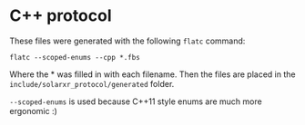 # C++ protocol

These files were generated with the following `flatc` command:

```
flatc --scoped-enums --cpp *.fbs
```
Where the * was filled in with each filename. Then the files are placed in the `include/solarxr_protocol/generated` folder.

`--scoped-enums` is used because C++11 style enums are much more ergonomic :)
